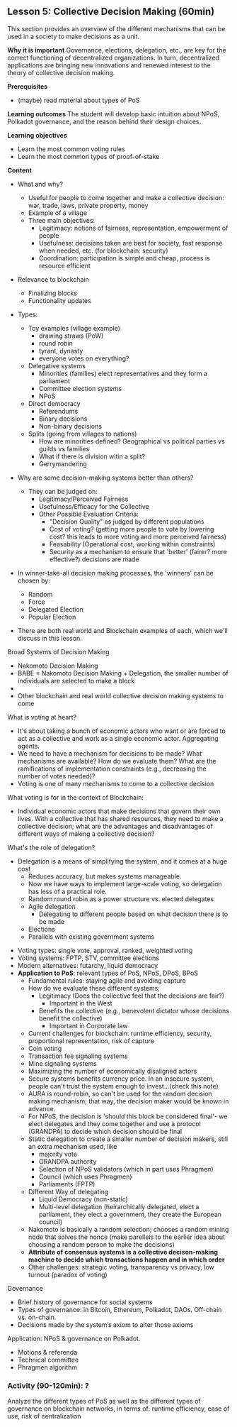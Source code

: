 ## Lesson 5: Collective Decision Making  (60min)

This section provides an overview of the different mechanisms that can be used in a society to make decisions as a unit.


**Why it is important** 
Governance, elections, delegation, etc., are key for the correct functioning of decentralized organizations. In turn, decentralized applications are bringing new innovations and renewed interest to the theory of collective decision making.

**Prerequisites**
- (maybe) read material about types of PoS

**Learning outcomes**
The student will develop basic intuition about NPoS, Polkadot governance, and the reason behind their design choices.

**Learning objectives**
- Learn the most common voting rules
- Learn the most common types of proof-of-stake

**Content**

- What and why?
    - Useful for people to come together and make a collective decision: war, trade, laws, private property, money
    - Example of a village
    - Three main objectives: 
        - Legitimacy: notions of fairness, representation, empowerment of people
        - Usefulness: decisions taken are best for society, fast response when needed, etc. (for blockchain: security)
        - Coordination: participation is simple and cheap, process is resource efficient

- Relevance to blockchain
    - Finalizing blocks
    - Functionality updates

- Types:
    - Toy examples (village example)
        - drawing straws (PoW)
        - round robin
        - tyrant, dynasty
        - everyone votes on everything?
    - Delegative systems
        - Minorities (families) elect representatives and they form a parliament
        - Committee election systems
        - NPoS
    - Direct democracy
        - Referendums
        - Binary decisions
        - Non-binary decisions
    - Splits (going from villages to nations)
        - How are minorities defined? Geographical vs political parties vs guilds vs families
        - What if there is division witin a split?
        - Gerrymandering

- Why are some decision-making systems better than others? 
    - They can be judged on:
        - Legitimacy/Perceived Fairness
        - Usefulness/Efficacy for the Collective
        - Other Possible Evaluation Criteria:
            - "Decision Quality" as judged by different populations
            - Cost of voting? (getting more people to vote by lowering cost? this leads to more voting and more perceived fairness)
            - Feasability (Operational cost, working within constraints)
            - Security as a mechanism to ensure that 'better' (fairer? more effective?) decisions are made
- In winner-take-all decision making processes, the 'winners' can be chosen by:
    - Random
    - Force
    - Delegated Election 
    - Popular Election
- There are both real world and Blockchain examples of each, which we'll discuss in this lesson.

Broad Systems of Decision Making
* Nakomoto Decision Making
* BABE = Nakomoto Decision Making + Delegation, the smaller number of individuals are selected to make a block
* 
* Other blockchain and real world collective decision making systems to come

What is voting at heart?
- It's about taking a bunch of economic actors who want or are forced to act as a collective and work as a single economic actor. Aggregating agents. 
- We need to have a mechanism for decisions to be made? What mechanisms are available? How do we evaluate them? What are the ramifications of implementation constraints (e.g., decreasing the number of votes needed)?
- Voting is one of many mechanisms to come to a collective decision

What voting is for in the context of Blockchain:
* Individual economic actors that make decisions that govern their own lives. With a collective that has shared resources, they need to make a collective decision; what are the advantages and disadvantages of different ways of making a collective decision?

What's the role of delegation?
* Delegation is a means of simplifying the system, and it comes at a huge cost
    * Reduces accuracy, but makes systems manageable.
    * Now we have ways to implement large-scale voting, so delegation has less of a practical role.
    * Random round robin as a power structure vs. elected delegates
    * Agile delegation
        * Delegating to different people based on what decision there is to be made
    * Elections
    * Parallels with existing government systems 
- Voting types: single vote, approval, ranked, weighted voting
- Voting systems: FPTP, STV, committee elections
- Modern alternatives: futarchy, liquid democracy
- **Application to PoS**: relevant types of PoS, NPoS, DPoS, BPoS
    - Fundamental rules: staying agile and avoiding capture
    - How do we evaluate these different systems; 
        - Legitimacy (Does the collective feel that the decisions are fair?)
            - Important in the West
        - Benefits the collective (e.g., benevolent dictator whose decisions benefit the collective)
            - Important in Corporate law 
    - Current challenges for blockchain: runtime efficiency, security, proportional representation, risk of capture
    - Coin voting
    - Transaction fee signaling systems
    - Mine signaling systems
    - Maximizing the number of economically disaligned actors 
    - Secure systems benefits currency price. In an insecure system, people can't trust the system enough to invest...(check this note)
    - AURA is round-robin, so can't be used for the random decision making mechanism; that way, the decision maker would be known in advance. 
    - For NPoS, the decision is 'should this block be considered final'- we elect delegates and they come together and use a protocol (GRANDPA) to decide which decision should be final
    - Static delegation to create a smaller number of decision makers, still an extra mechanism used, like 
        - majority vote
        - GRANDPA authority
        - Selection of NPoS validators (which in part uses Phragmen)
        - Council (which uses Phragmen)
        - Parliaments (FPTP)
    - Different Way of delegating
        - Liquid Democracy (non-static)
        - Multi-level delegation (heirarchically delegated, elect a parliament, they elect a government, they create the European council)
    - Nakomoto is basically a random selection; chooses a random mining node that solves the nonce (make parellels to the earlier idea about choosing a random person to make the decisions)
    - **Attribute of consensus systems is a collective decison-making machine to decide which transactions happen and in which order**
    - Other challenges: strategic voting, transparency vs privacy, low turnout (paradox of voting)

Governance
- Brief history of governance for social systems
- Types of governance: in Bitcoin, Ethereum, Polkadot, DAOs. Off-chain vs. on-chain.
- Decisions made by the system’s axiom to alter those axioms


Application: NPoS & governance on Polkadot.
- Motions & referenda
- Technical committee
- Phragmen algorithm


### Activity (90-120min): ?
Analyze the different types of PoS as well as the different types of governance on blockchain networks, in terms of: runtime efficiency, ease of use, risk of centralization